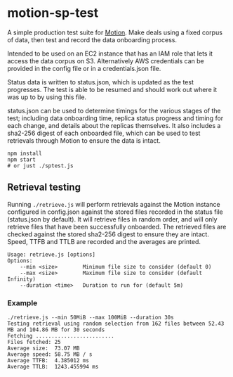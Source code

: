 # motion-sp-test

A simple production test suite for [Motion](https://github.com/filecoin-project/motion). Make deals using a fixed corpus of data, then test and record the data onboarding process.

Intended to be used on an EC2 instance that has an IAM role that lets it access the data corpus on S3. Alternatively AWS credentials can be provided in the config file or in a credentials.json file.

Status data is written to status.json, which is updated as the test progresses. The test is able to be resumed and should work out where it was up to by using this file.

status.json can be used to determine timings for the various stages of the test; including data onboarding time, replica status progress and timing for each change, and details about the replicas themselves. It also includes a sha2-256 digest of each onboarded file, which can be used to test retrievals through Motion to ensure the data is intact.

```
npm install
npm start
# or just ./sptest.js
```

## Retrieval testing

Running `./retrieve.js` will perform retrievals against the Motion instance configured in config.json against the stored files recorded in the status file (status.json by default). It will retrieve files in random order, and will only retrieve files that have been successfully onboarded. The retrieved files are checked against the stored sha2-256 digest to ensure they are intact. Speed, TTFB and TTLB are recorded and the averages are printed.

```
Usage: retrieve.js [options]
Options:
    --min <size>        Minimum file size to consider (default 0)
    --max <size>        Maximum file size to consider (default Infinity)
    --duration <time>   Duration to run for (default 5m)
```

### Example

```
./retrieve.js --min 50MiB --max 100MiB --duration 30s
Testing retrieval using random selection from 162 files between 52.43 MB and 104.86 MB for 30 seconds
Fetching .........................
Files fetched: 25
Average size:  73.07 MB
Average speed: 58.75 MB / s
Average TTFB:  4.385012 ms
Average TTLB:  1243.455994 ms
```
